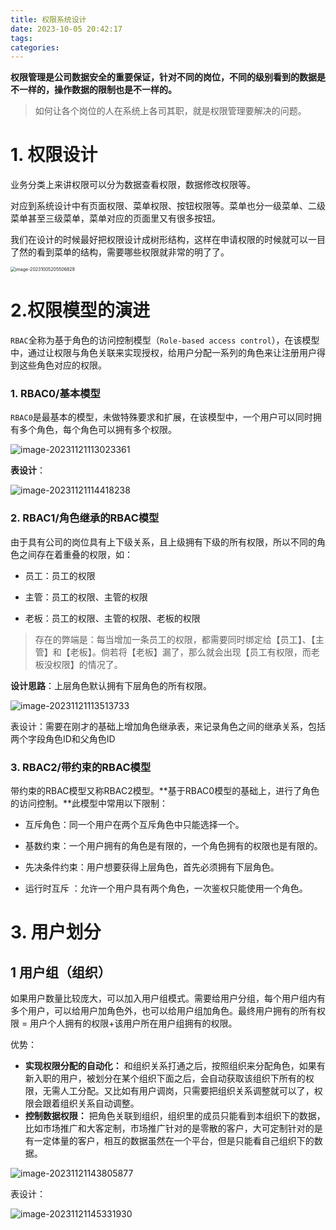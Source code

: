```yaml
---
title: 权限系统设计
date: 2023-10-05 20:42:17
tags:
categories: 
---
```


**权限管理是公司数据安全的重要保证，针对不同的岗位，不同的级别看到的数据是不一样的，操作数据的限制也是不一样的。**

> 如何让各个岗位的人在系统上各司其职，就是权限管理要解决的问题。

# 1. 权限设计

业务分类上来讲权限可以分为数据查看权限，数据修改权限等。

对应到系统设计中有页面权限、菜单权限、按钮权限等。菜单也分一级菜单、二级菜单甚至三级菜单，菜单对应的页面里又有很多按钮。

我们在设计的时候最好把权限设计成树形结构，这样在申请权限的时候就可以一目了然的看到菜单的结构，需要哪些权限就非常的明了了。

<img src="https://panyuro.oss-cn-beijing.aliyuncs.com/image-20231005205506829.png" alt="image-20231005205506829" style="zoom:50%;" />

# 2.权限模型的演进

`RBAC`全称为基于角色的访问控制模型（`Role-based access control`），在该模型中，通过让权限与角色关联来实现授权，给用户分配一系列的角色来让注册用户得到这些角色对应的权限。

### 1. RBAC0/基本模型

`RBAC0`是最基本的模型，未做特殊要求和扩展，在该模型中，一个用户可以同时拥有多个角色，每个角色可以拥有多个权限。

![image-20231121113023361](https://panyuro.oss-cn-beijing.aliyuncs.com/image-20231121113023361.png)

**表设计**：

![image-20231121114418238](https://panyuro.oss-cn-beijing.aliyuncs.com/image-20231121114418238.png)



### 2. RBAC1/角色继承的RBAC模型

由于具有公司的岗位具有上下级关系，且上级拥有下级的所有权限，所以不同的角色之间存在着重叠的权限，如：

- 员工：员工的权限

- 主管：员工的权限、主管的权限

- 老板：员工的权限、主管的权限、老板的权限

> 存在的弊端是：每当增加一条员工的权限，都需要同时绑定给【员工】、【主管】和【老板】。倘若将【老板】漏了，那么就会出现【员工有权限，而老板没权限】的情况了。

**设计思路**：上层角色默认拥有下层角色的所有权限。

![image-20231121113513733](https://panyuro.oss-cn-beijing.aliyuncs.com/image-20231121113513733.png)

表设计：需要在刚才的基础上增加角色继承表，来记录角色之间的继承关系，包括两个字段角色ID和父角色ID

### 3. RBAC2/带约束的RBAC模型

带约束的RBAC模型又称RBAC2模型。**基于RBAC0模型的基础上，进行了角色的访问控制。**此模型中常用以下限制：

- 互斥角色：同一个用户在两个互斥角色中只能选择一个。

- 基数约束：一个用户拥有的角色是有限的，一个角色拥有的权限也是有限的。

- 先决条件约束：用户想要获得上层角色，首先必须拥有下层角色。

- 运行时互斥 ：允许一个用户具有两个角色，一次鉴权只能使用一个角色。

# 3. 用户划分

## 1 用户组（组织）

如果用户数量比较庞大，可以加入用户组模式。需要给用户分组，每个用户组内有多个用户，可以给用户加角色外，也可以给用户组加角色。最终用户拥有的所有权限 = 用户个人拥有的权限+该用户所在用户组拥有的权限。

优势：

- **实现权限分配的自动化：** 和组织关系打通之后，按照组织来分配角色，如果有新入职的用户，被划分在某个组织下面之后，会自动获取该组织下所有的权限，无需人工分配。又比如有用户调岗，只需要把组织关系调整就可以了，权限会跟着组织关系自动调整。
- **控制数据权限：** 把角色关联到组织，组织里的成员只能看到本组织下的数据，比如市场推广和大客定制，市场推广针对的是零散的客户，大可定制针对的是有一定体量的客户，相互的数据虽然在一个平台，但是只能看自己组织下的数据。

![image-20231121143805877](https://panyuro.oss-cn-beijing.aliyuncs.com/image-20231121143805877.png)

表设计：

![image-20231121145331930](https://panyuro.oss-cn-beijing.aliyuncs.com/image-20231121145331930.png)
